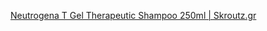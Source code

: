 [Neutrogena T Gel Therapeutic Shampoo 250ml | Skroutz.gr](https://www.skroutz.gr/s/20000204/Neutrogena-T-Gel-Therapeutic-Shampoo-250ml.html)